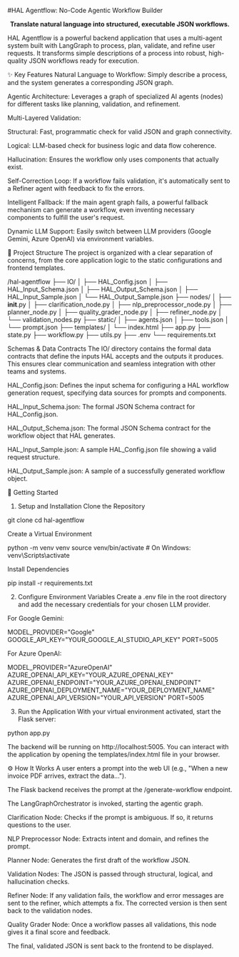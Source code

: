 #HAL Agentflow: No-Code Agentic Workflow Builder
<p align="center">
<strong>Translate natural language into structured, executable JSON workflows.</strong>
</p>

HAL Agentflow is a powerful backend application that uses a multi-agent system built with LangGraph to process, plan, validate, and refine user requests. It transforms simple descriptions of a process into robust, high-quality JSON workflows ready for execution.

✨ Key Features
Natural Language to Workflow: Simply describe a process, and the system generates a corresponding JSON graph.

Agentic Architecture: Leverages a graph of specialized AI agents (nodes) for different tasks like planning, validation, and refinement.

Multi-Layered Validation:

Structural: Fast, programmatic check for valid JSON and graph connectivity.

Logical: LLM-based check for business logic and data flow coherence.

Hallucination: Ensures the workflow only uses components that actually exist.

Self-Correction Loop: If a workflow fails validation, it's automatically sent to a Refiner agent with feedback to fix the errors.

Intelligent Fallback: If the main agent graph fails, a powerful fallback mechanism can generate a workflow, even inventing necessary components to fulfill the user's request.

Dynamic LLM Support: Easily switch between LLM providers (Google Gemini, Azure OpenAI) via environment variables.

📂 Project Structure
The project is organized with a clear separation of concerns, from the core application logic to the static configurations and frontend templates.

/hal-agentflow
├── IO/
│   ├── HAL_Config.json
│   ├── HAL_Input_Schema.json
│   ├── HAL_Output_Schema.json
│   ├── HAL_Input_Sample.json
│   └── HAL_Output_Sample.json
├── nodes/
│   ├── __init__.py
│   ├── clarification_node.py
│   ├── nlp_preprocessor_node.py
│   ├── planner_node.py
│   ├── quality_grader_node.py
│   ├── refiner_node.py
│   └── validation_nodes.py
├── static/
│   ├── agents.json
│   ├── tools.json
│   └── prompt.json
├── templates/
│   └── index.html
├── app.py
├── state.py
├── workflow.py
├── utils.py
├── .env
└── requirements.txt

Schemas & Data Contracts
The IO/ directory contains the formal data contracts that define the inputs HAL accepts and the outputs it produces. This ensures clear communication and seamless integration with other teams and systems.

HAL_Config.json: Defines the input schema for configuring a HAL workflow generation request, specifying data sources for prompts and components.

HAL_Input_Schema.json: The formal JSON Schema contract for HAL_Config.json.

HAL_Output_Schema.json: The formal JSON Schema contract for the workflow object that HAL generates.

HAL_Input_Sample.json: A sample HAL_Config.json file showing a valid request structure.

HAL_Output_Sample.json: A sample of a successfully generated workflow object.

🚀 Getting Started
1. Setup and Installation
Clone the Repository

git clone <your-repository-url>
cd hal-agentflow

Create a Virtual Environment

python -m venv venv
source venv/bin/activate  # On Windows: venv\Scripts\activate

Install Dependencies

pip install -r requirements.txt

2. Configure Environment Variables
Create a .env file in the root directory and add the necessary credentials for your chosen LLM provider.

For Google Gemini:

MODEL_PROVIDER="Google"
GOOGLE_API_KEY="YOUR_GOOGLE_AI_STUDIO_API_KEY"
PORT=5005

For Azure OpenAI:

MODEL_PROVIDER="AzureOpenAI"
AZURE_OPENAI_API_KEY="YOUR_AZURE_OPENAI_KEY"
AZURE_OPENAI_ENDPOINT="YOUR_AZURE_OPENAI_ENDPOINT"
AZURE_OPENAI_DEPLOYMENT_NAME="YOUR_DEPLOYMENT_NAME"
AZURE_OPENAI_API_VERSION="YOUR_API_VERSION"
PORT=5005

3. Run the Application
With your virtual environment activated, start the Flask server:

python app.py

The backend will be running on http://localhost:5005. You can interact with the application by opening the templates/index.html file in your browser.

⚙️ How It Works
A user enters a prompt into the web UI (e.g., "When a new invoice PDF arrives, extract the data...").

The Flask backend receives the prompt at the /generate-workflow endpoint.

The LangGraphOrchestrator is invoked, starting the agentic graph.

Clarification Node: Checks if the prompt is ambiguous. If so, it returns questions to the user.

NLP Preprocessor Node: Extracts intent and domain, and refines the prompt.

Planner Node: Generates the first draft of the workflow JSON.

Validation Nodes: The JSON is passed through structural, logical, and hallucination checks.

Refiner Node: If any validation fails, the workflow and error messages are sent to the refiner, which attempts a fix. The corrected version is then sent back to the validation nodes.

Quality Grader Node: Once a workflow passes all validations, this node gives it a final score and feedback.

The final, validated JSON is sent back to the frontend to be displayed.
